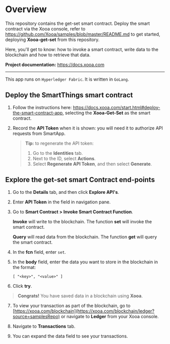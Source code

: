 # Overview

This repository contains the get-set smart contract.  Deploy the smart contract via the Xooa console, refer to  <https://github.com/Xooa/samples/blob/master/README.md> to get started, deploying **Xooa-get-set** from this repository.

Here, you'll get to know: how to invoke a smart contract, write data to the blockchain and how to retrieve that data.

**Project documentation:** <https://docs.xooa.com>
___

This app runs on `Hyperledger Fabric`. It is written in `GoLang`.

## Deploy the SmartThings smart contract 


1. Follow the instructions here: https://docs.xooa.com/start.html#deploy-the-smart-contract-app, selecting the **Xooa-Get-Set** as the smart contract.

2. Record the **API Token** when it is shown: you will need it to authorize API requests from SmartApp.

   > **Tip:**  to regenerate the API token: 
   >
   > 1. Go to the **Identities** tab. 
   > 2. Next to the ID, select **Actions**.
   > 3. Select **Regenerate API Token**, and then select **Generate**.

## Explore the get-set smart Contract end-points

1. Go to the **Details** tab, and then click **Explore API's**.

2. Enter **API Token** in the field in navigation pane.

3. Go to **Smart Contract > Invoke Smart Contract Function**.

  	**Invoke** will write to the blockchain. The function **set** will invoke the smart contract.

  	**Query** will read data from the blockchain. The function **get** will query the smart contract.

4. In the **fcn** field, enter `set`.

5. In the **body** field, enter the data you want to store in the blockchain in the format:

  	`[ "<key>", "<value>" ]`

6. Click **try**. 

> **Congrats!** You have saved data in a blockchain using **Xooa**.

7. To view your transaction as part of the blockchain, go to [https://xooa.com/blockchain](https://xooa.com/blockchain/ledger?source=samplesRepo) or navigate to **Ledger** from your Xooa console.

8. Navigate to **Transactions** tab.

9. You can expand the data field to see your transactions.